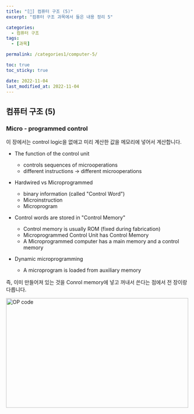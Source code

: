 ```yaml
---
title: "[🦋] 컴퓨터 구조 (5)"
excerpt: "컴퓨터 구조 과목에서 들은 내용 정리 5"

categories:
  - 컴퓨터 구조
tags:
  - [과목]

permalink: /categories1/computer-5/

toc: true
toc_sticky: true

date: 2022-11-04
last_modified_at: 2022-11-04
---
```


##  컴퓨터 구조 (5)

### Micro - programmed control

이 장에서는 control logic을 없애고 미리 계산한 값을 메모리에 넣어서 계산합니다.

- The function of the control unit
  - controls sequences of microoperations
  - different instructions -> different microoperations

- Hardwired vs Microprogrammed
  - binary information (called "Control Word")
  - Microinstruction
  - Microprogram

- Control words are stored in "Control Memory"
  - Control memory is usually ROM (fixed during fabrication)
  - Microprogrammed Control Unit has Control Memory
  - A Microprogrammed computer has a main memory and a control memory

- Dynamic microprogramming
  - A microprogram is loaded from auxiliary memory

즉, 이미 만들어져 있는 것을 Conrol memory에 넣고 꺼내서 쓴다는 점에서 전 장이랑 다릅니다.


<img src="../../assets/images/110306.jpg" width="500px" height="300px" title="OP code 예시" alt="OP code"><img><br/>


